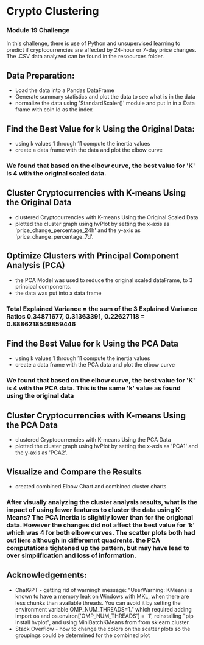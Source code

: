 # Crypto Clustering
### Module 19 Challenge
In this challenge, there is use of Python and unsupervised learning to predict if cryptocurrencies are affected by 24-hour or 7-day price changes. The .CSV data analyzed can be found in the resoources folder.

## Data Preparation:
  *  Load the data into a Pandas DataFrame
  *  Generate summary statistics and plot the data to see what is in the data
  *  normalize the data using 'StandardScaler()' module and put in in a Data frame with coin Id as the index
## Find the Best Value for k Using the Original Data:
  *  using k values 1 through 11 compute the inertia values
  *  create a data frame with the data and plot the elbow curve
  ### We found that based on the elbow curve, the best value for 'K' is 4 with the original scaled data.
## Cluster Cryptocurrencies with K-means Using the Original Data
  * clustered Cryptocurrencies with K-means Using the Original Scaled Data
  * plotted the cluster graph using hvPlot by setting the x-axis as 'price_change_percentage_24h' and the y-axis as 'price_change_percentage_7d'.
## Optimize Clusters with Principal Component Analysis (PCA)
  * the PCA Model was used to reduce the original scaled dataFrame, to 3 principal components.
  * the data was put into a data frame
  ### Total Explained Variance = the sum of the 3 Explained Variance Ratios 0.34871677, 0.31363391, 0.22627118 = 0.8886218549859446
## Find the Best Value for k Using the PCA Data
  *  using k values 1 through 11 compute the inertia values
  *  create a data frame with the PCA data and plot the elbow curve
  ### We found that based on the elbow curve, the best value for 'K' is 4 with the PCA data.  This is the same 'k' value as found using the original data
## Cluster Cryptocurrencies with K-means Using the PCA Data  
  * clustered Cryptocurrencies with K-means Using the PCA Data
  * plotted the cluster graph using hvPlot by setting the x-axis as 'PCA1' and the y-axis as 'PCA2'.
## Visualize and Compare the Results
  * created combined Elbow Chart and combined cluster charts
  ### After visually analyzing the cluster analysis results, what is the impact of using fewer features to cluster the data using K-Means? The PCA Inertia is slightly lower than for the origional data.  However the changes did not affect the best value for 'k' which was 4 for both elbow curves.  The scatter plots both had out liers although in differemnt quadrents.  the PCA computations tightened up the pattern, but may have lead to over simplification and loss of information.

## Acknowledgements:
 * ChatGPT - getting rid of warningh message: "UserWarning: KMeans is known to have a memory leak on Windows with MKL, when there are less chunks than available threads. You can avoid it by setting the environment variable OMP_NUM_THREADS=1."  which required adding import os and os.environ['OMP_NUM_THREADS'] = '1', reinstalling "pip install hvplot", and using MiniBatchKMeans from from sklearn.cluster.
 * Stack Overflow - how to change the colors on the scatter plots so the groupings could be determined for the combined plot
